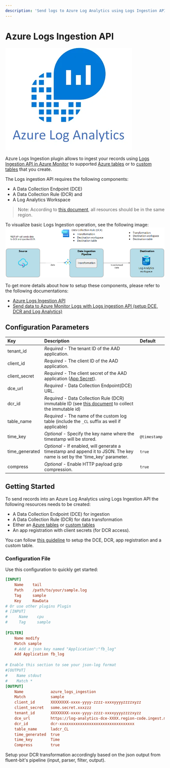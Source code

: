 ```yaml
---
description: 'Send logs to Azure Log Analytics using Logs Ingestion API with DCE and DCR'
---
```


# Azure Logs Ingestion API

![](../../.gitbook/assets/image%20%287%29.png)

Azure Logs Ingestion plugin allows to ingest your records using [Logs Ingestion API in Azure Monitor](https://learn.microsoft.com/en-us/azure/azure-monitor/logs/logs-ingestion-api-overview) to supported [Azure tables](https://learn.microsoft.com/en-us/azure/azure-monitor/logs/logs-ingestion-api-overview#supported-tables) or to [custom tables](https://learn.microsoft.com/en-us/azure/azure-monitor/logs/create-custom-table#create-a-custom-table) that you create.

The Logs ingestion API requires the following components:

- A Data Collection Endpoint (DCE)
- A Data Collection Rule (DCR) and
- A Log Analytics Workspace

> Note: According to [this document](https://github.com/MicrosoftDocs/azure-docs/blob/main/articles/azure-monitor/logs/logs-ingestion-api-overview.md#components), all resources should be in the same region.

To visualize basic Logs Ingestion operation, see the following image:
![](../../.gitbook/assets/azure-logs-ingestion-overview.png)

To get more details about how to setup these components, please refer to the following documentations:

- [Azure Logs Ingestion API](https://docs.microsoft.com/en-us/azure/log-analytics/)
- [Send data to Azure Monitor Logs with Logs ingestion API (setup DCE, DCR and Log Analytics)](https://learn.microsoft.com/en-us/azure/azure-monitor/logs/tutorial-logs-ingestion-portal)

## Configuration Parameters

| Key           | Description                | Default |
| :------------ | :------------------------- | :------ |
| tenant\_id    | _Required_ - The tenant ID of the AAD application. ||
| client\_id    | _Required_ - The client ID of the AAD application. ||
| client\_secret| _Required_ - The client secret of the AAD application ([App Secret](https://docs.microsoft.com/en-us/azure/active-directory/develop/howto-create-service-principal-portal#option-2-create-a-new-application-secret)). ||
| dce\_url      | _Required_ - Data Collection Endpoint(DCE) URL. ||
| dcr\_id       | _Required_ - Data Collection Rule (DCR) immutable ID (see [this document](https://learn.microsoft.com/en-us/azure/azure-monitor/logs/tutorial-logs-ingestion-portal#collect-information-from-the-dcr) to collect the immutable id) ||
| table\_name   | _Required_ - The name of the custom log table (include the `_CL` suffix as well if applicable) ||
| time\_key     | _Optional_ - Specify the key name where the timestamp will be stored. | `@timestamp` |
| time\_generated | _Optional_ - If enabled, will generate a timestamp and append it to JSON. The key name is set by the 'time_key' parameter. | `true` |
| compress      | _Optional_ - Enable HTTP payload gzip compression. | `true` |

## Getting Started

To send records into an Azure Log Analytics using Logs Ingestion API the following resources needs to be created:

- A Data Collection Endpoint (DCE) for ingestion
- A Data Collection Rule (DCR) for data transformation
- Either an [Azure tables](https://learn.microsoft.com/en-us/azure/azure-monitor/logs/logs-ingestion-api-overview#supported-tables) or [custom tables](https://learn.microsoft.com/en-us/azure/azure-monitor/logs/create-custom-table#create-a-custom-table)
- An app registration with client secrets (for DCR access).

You can follow [this guideline](https://learn.microsoft.com/en-us/azure/azure-monitor/logs/tutorial-logs-ingestion-porta) to setup the DCE, DCR, app registration and a custom table.

### Configuration File

Use this configuration to quickly get started:

```ini
[INPUT]
    Name    tail
    Path    /path/to/your/sample.log
    Tag     sample
    Key     RawData 
# Or use other plugins Plugin
# [INPUT]
#     Name    cpu
#     Tag     sample

[FILTER]
    Name modify
    Match sample
    # Add a json key named "Application":"fb_log"
    Add Application fb_log

# Enable this section to see your json-log format
#[OUTPUT]
#    Name stdout
#    Match *
[OUTPUT]
    Name            azure_logs_ingestion
    Match           sample
    client_id       XXXXXXXX-xxxx-yyyy-zzzz-xxxxyyyyzzzzxyzz
    client_secret   some.secret.xxxzzz
    tenant_id       XXXXXXXX-xxxx-yyyy-zzzz-xxxxyyyyzzzzxyzz
    dce_url         https://log-analytics-dce-XXXX.region-code.ingest.monitor.azure.com
    dcr_id          dcr-xxxxxxxxxxxxxxxxxxxxxxxxxxxxxxxxx
    table_name      ladcr_CL
    time_generated  true
    time_key        Time
    Compress        true
```

Setup your DCR transformation accordingly based on the json output from fluent-bit's pipeline (input, parser, filter, output).
